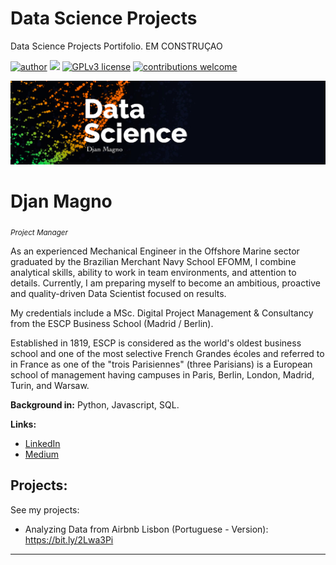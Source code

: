 # Data Science Projects
Data Science Projects Portifolio. EM CONSTRUÇAO

[![author](https://img.shields.io/badge/author-djanmagno-red.svg)](https://www.linkedin.com/in/djan-de-alcantara-magno-698a8a106/) [![](https://img.shields.io/badge/python-3.7+-blue.svg)](https://www.python.org/downloads/release/python-365/) [![GPLv3 license](https://img.shields.io/badge/License-GPLv3-blue.svg)](http://perso.crans.org/besson/LICENSE.html) [![contributions welcome](https://img.shields.io/badge/contributions-welcome-brightgreen.svg?style=flat)](https://github.com/djanmagno/data_science/issues)

<p align="center">
  <img src="Banner.png" >
</p>

# Djan Magno
<sub>*Project Manager*</sub>

As an experienced Mechanical Engineer in the Offshore Marine sector graduated by the Brazilian Merchant Navy School EFOMM, I combine analytical skills, ability to work in team environments, and attention to details. Currently, I am preparing myself to become an ambitious, proactive and quality-driven Data Scientist focused on results.

My credentials include a MSc. Digital Project Management & Consultancy from the ESCP Business School (Madrid / Berlin). 

Established in 1819, ESCP is considered as the world's oldest business school and one of the most selective French Grandes écoles and referred to in France as one of the "trois Parisiennes" (three Parisians) is a European school of management having campuses in Paris, Berlin, London, Madrid, Turin, and Warsaw.

**Background in:** Python, Javascript, SQL.

**Links:**
* [LinkedIn](https://www.linkedin.com/in/djan-de-alcantara-magno-698a8a106/)
* [Medium](https://djan-de-alcantara-magno.medium.com/)


## Projects:
See my projects:
  * Analyzing Data from Airbnb Lisbon (Portuguese - Version): https://bit.ly/2Lwa3Pi

---


